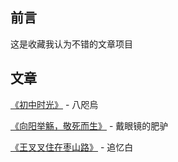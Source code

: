 ## 前言

这是收藏我认为不错的文章项目

## 文章

[《初中时光》](https://github.com/xiamuguizhi/blog_post_Article_collection/blob/main/%E3%80%8A%E5%88%9D%E4%B8%AD%E6%97%B6%E5%85%89%E3%80%8B%20-%20%E5%85%AB%E5%92%AB%E7%83%8F.md) - 八咫烏 

[《向阳举觞，敬死而生》](https://github.com/xiamuguizhi/blog_post_Article_collection/blob/main/%E3%80%8A%E5%90%91%E9%98%B3%E4%B8%BE%E8%A7%9E%EF%BC%8C%E6%95%AC%E6%AD%BB%E8%80%8C%E7%94%9F%E3%80%8B%20-%20%E6%88%B4%E7%9C%BC%E9%95%9C%E7%9A%84%E8%82%A5%E9%A9%B4.md) - 戴眼镜的肥驴 

[《王叉叉住在枣山路》](https://github.com/xiamuguizhi/blog_post_Article_collection/blob/main/%E3%80%8A%E7%8E%8B%E5%8F%89%E5%8F%89%E4%BD%8F%E5%9C%A8%E6%9E%A3%E5%B1%B1%E8%B7%AF%E3%80%8B%20-%20%E8%BF%BD%E5%BF%86%E7%99%BD.md) - 追忆白

